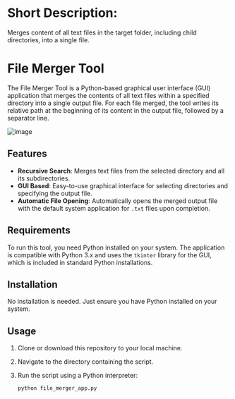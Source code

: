 # Short Description:

Merges content of all text files in the target folder, including child directories, into a single file.

# File Merger Tool

The File Merger Tool is a Python-based graphical user interface (GUI) application that merges the contents of all text files within
a specified directory into a single output file. For each file merged, the tool writes its relative path at the beginning of its
content in the output file, followed by a separator line.

![image](https://github.com/user-attachments/assets/85869d50-ebc2-407b-a277-047a1bc1c906)

## Features

- **Recursive Search**: Merges text files from the selected directory and all its subdirectories.
- **GUI Based**: Easy-to-use graphical interface for selecting directories and specifying the output file.
- **Automatic File Opening**: Automatically opens the merged output file with the default system application for `.txt` files upon completion.

## Requirements

To run this tool, you need Python installed on your system. The application is compatible with Python 3.x
and uses the `tkinter` library for the GUI, which is included in standard Python installations.

## Installation

No installation is needed. Just ensure you have Python installed on your system.

## Usage

1. Clone or download this repository to your local machine.
2. Navigate to the directory containing the script.
3. Run the script using a Python interpreter:

   ```bash
   python file_merger_app.py
